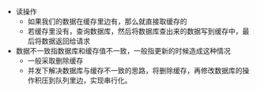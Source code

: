 + 读操作
  + 如果我们的数据在缓存里边有，那么就直接取缓存的
  + 若缓存里没有，查询数据库，然后将数据库查出来的数据写到缓存中，最后将数据返回给请求
+ 数据不一致指数据库和缓存值不一致，一般指更新的时候造成这种情况
  + 一般采取删除缓存
  + 并发下解决数据库与缓存不一致的思路，将删除缓存，再修改数据库的操作积压到队列里边，实现串行化。
